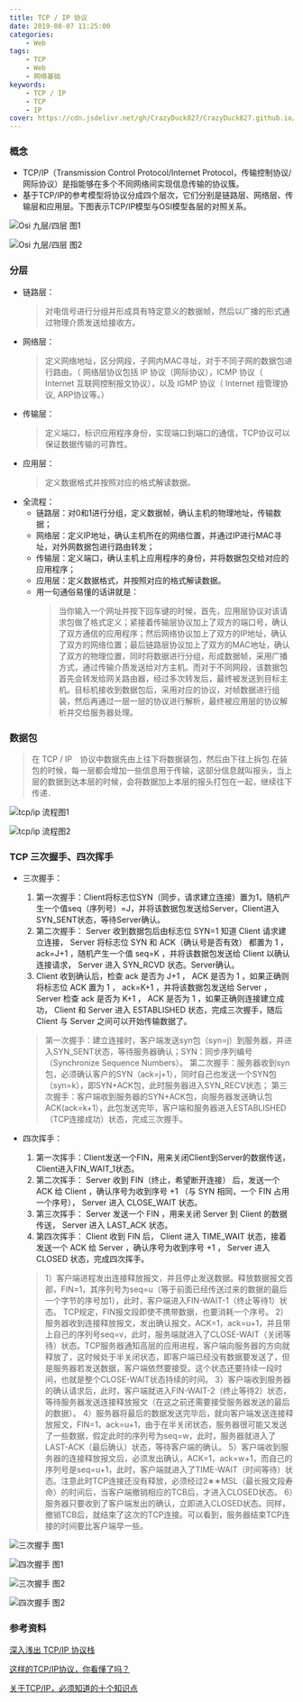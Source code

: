 ```yaml
---
title: TCP / IP 协议
date: 2019-08-07 11:25:00
categories: 
    - Web
tags:
    - TCP
    - Web
    - 网络基础
keywords: 
    - TCP / IP
    - TCP
    - IP
cover: https://cdn.jsdelivr.net/gh/CrazyDuck827/CrazyDuck827.github.io/icon/7fqLN8A4acX9HKs2zbqOYYvtAe6ILp06.png
---
```


### 概念
- TCP/IP（Transmission Control Protocol/Internet Protocol，传输控制协议/网际协议）是指能够在多个不同网络间实现信息传输的协议簇。
- 基于TCP/IP的参考模型将协议分成四个层次，它们分别是链路层、网络层、传输层和应用层。下图表示TCP/IP模型与OSI模型各层的对照关系。

![Osi 九层/四层 图1](https://cdn.jsdelivr.net/gh/CrazyDuck827/CrazyDuck827.github.io/image/tcp1.jpg)

![Osi 九层/四层 图2](https://cdn.jsdelivr.net/gh/CrazyDuck827/CrazyDuck827.github.io/image/tcp2.jpg)

### 分层

   -   链路层：
        > 对电信号进行分组并形成具有特定意义的数据帧，然后以广播的形式通过物理介质发送给接收方。
   -   网络层：
        > 定义网络地址，区分网段，子网内MAC寻址，对于不同子网的数据包进行路由。（ 网络层协议包括 IP 协议（网际协议），ICMP 协议（ Internet 互联网控制报文协议），以及 IGMP 协议（ Internet 组管理协议, ARP协议等。）
   -   传输层：
        > 定义端口，标识应用程序身份，实现端口到端口的通信，TCP协议可以保证数据传输的可靠性。
   -   应用层：
        > 定义数据格式并按照对应的格式解读数据。
   -   全流程：
       - 链路层：对0和1进行分组，定义数据帧，确认主机的物理地址，传输数据；
       - 网络层：定义IP地址，确认主机所在的网络位置，并通过IP进行MAC寻址，对外网数据包进行路由转发；
       - 传输层：定义端口，确认主机上应用程序的身份，并将数据包交给对应的应用程序；
       - 应用层：定义数据格式，并按照对应的格式解读数据。
       - 用一句通俗易懂的话讲就是：
            > 当你输入一个网址并按下回车键的时候，首先，应用层协议对该请求包做了格式定义；紧接着传输层协议加上了双方的端口号，确认了双方通信的应用程序；然后网络协议加上了双方的IP地址，确认了双方的网络位置；最后链路层协议加上了双方的MAC地址，确认了双方的物理位置，同时将数据进行分组，形成数据帧，采用广播方式，通过传输介质发送给对方主机。而对于不同网段，该数据包首先会转发给网关路由器，经过多次转发后，最终被发送到目标主机。目标机接收到数据包后，采用对应的协议，对帧数据进行组装，然后再通过一层一层的协议进行解析，最终被应用层的协议解析并交给服务器处理。

### 数据包
> 在 TCP / IP　协议中数据先由上往下将数据装包，然后由下往上拆包.在装包的时候，每一层都会增加一些信息用于传输，这部分信息就叫报头，当上层的数据到达本层的时候，会将数据加上本层的报头打包在一起，继续往下传递．
         
![tcp/ip 流程图1](https://cdn.jsdelivr.net/gh/CrazyDuck827/CrazyDuck827.github.io/image/tcp3.png)

![tcp/ip 流程图2](https://cdn.jsdelivr.net/gh/CrazyDuck827/CrazyDuck827.github.io/image/tcp4.png)

### TCP 三次握手、四次挥手
   
   - 三次握手：
   
       1. 第一次握手：Client将标志位SYN（同步，请求建立连接）置为1，随机产生一个值seq（序列号）=J，并将该数据包发送给Server，Client进入SYN_SENT状态，等待Server确认。
       2. 第二次握手： Server 收到数据包后由标志位 SYN=1 知道 Client 请求建立连接， Server 将标志位 SYN 和 ACK（确认号是否有效） 都置为 1 ， ack=J+1 ，随机产生一个值 seq=K ，并将该数据包发送给 Client 以确认连接请求， Server 进入 SYN_RCVD 状态。Server确认。
       3. Client 收到确认后，检查 ack 是否为 J+1 ， ACK 是否为 1 ，如果正确则将标志位 ACK 置为 1 ， ack=K+1 ，并将该数据包发送给 Server ， Server 检查 ack 是否为 K+1 ， ACK 是否为 1 ，如果正确则连接建立成功， Client 和 Server 进入 ESTABLISHED 状态，完成三次握手，随后 Client 与 Server 之间可以开始传输数据了。
       
       > 第一次握手：建立连接时，客户端发送syn包（syn=j）到服务器，并进入SYN_SENT状态，等待服务器确认；SYN：同步序列编号（Synchronize Sequence Numbers）。
         第二次握手：服务器收到syn包，必须确认客户的SYN（ack=j+1），同时自己也发送一个SYN包（syn=k），即SYN+ACK包，此时服务器进入SYN_RECV状态；
         第三次握手：客户端收到服务器的SYN+ACK包，向服务器发送确认包ACK(ack=k+1），此包发送完毕，客户端和服务器进入ESTABLISHED（TCP连接成功）状态，完成三次握手。
       
   - 四次挥手：
   
       1. 第一次挥手：Client发送一个FIN，用来关闭Client到Server的数据传送，Client进入FIN_WAIT_1状态。
       2. 第二次挥手： Server 收到 FIN（终止，希望断开连接） 后，发送一个 ACK 给 Client ，确认序号为收到序号 +1 （与 SYN 相同，一个 FIN 占用一个序号）， Server 进入 CLOSE_WAIT 状态。
       3. 第三次挥手： Server 发送一个 FIN ，用来关闭 Server 到 Client 的数据传送， Server 进入 LAST_ACK 状态。
       4. 第四次挥手： Client 收到 FIN 后， Client 进入 TIME_WAIT 状态，接着发送一个 ACK 给 Server ，确认序号为收到序号 +1 ， Server 进入 CLOSED 状态，完成四次挥手。
       
       > 1）客户端进程发出连接释放报文，并且停止发送数据。释放数据报文首部，FIN=1，其序列号为seq=u（等于前面已经传送过来的数据的最后一个字节的序号加1），此时，客户端进入FIN-WAIT-1（终止等待1）状态。 TCP规定，FIN报文段即使不携带数据，也要消耗一个序号。
         2）服务器收到连接释放报文，发出确认报文，ACK=1，ack=u+1，并且带上自己的序列号seq=v，此时，服务端就进入了CLOSE-WAIT（关闭等待）状态。TCP服务器通知高层的应用进程，客户端向服务器的方向就释放了，这时候处于半关闭状态，即客户端已经没有数据要发送了，但是服务器若发送数据，客户端依然要接受。这个状态还要持续一段时间，也就是整个CLOSE-WAIT状态持续的时间。
         3）客户端收到服务器的确认请求后，此时，客户端就进入FIN-WAIT-2（终止等待2）状态，等待服务器发送连接释放报文（在这之前还需要接受服务器发送的最后的数据）。
         4）服务器将最后的数据发送完毕后，就向客户端发送连接释放报文，FIN=1，ack=u+1，由于在半关闭状态，服务器很可能又发送了一些数据，假定此时的序列号为seq=w，此时，服务器就进入了LAST-ACK（最后确认）状态，等待客户端的确认。
         5）客户端收到服务器的连接释放报文后，必须发出确认，ACK=1，ack=w+1，而自己的序列号是seq=u+1，此时，客户端就进入了TIME-WAIT（时间等待）状态。注意此时TCP连接还没有释放，必须经过2∗∗MSL（最长报文段寿命）的时间后，当客户端撤销相应的TCB后，才进入CLOSED状态。
         6）服务器只要收到了客户端发出的确认，立即进入CLOSED状态。同样，撤销TCB后，就结束了这次的TCP连接。可以看到，服务器结束TCP连接的时间要比客户端早一些。

![三次握手 图1](https://cdn.jsdelivr.net/gh/CrazyDuck827/CrazyDuck827.github.io/image/tcp5.jpg)

![四次握手 图1](https://cdn.jsdelivr.net/gh/CrazyDuck827/CrazyDuck827.github.io/image/tcp6.jpg)

![三次握手 图2](https://cdn.jsdelivr.net/gh/CrazyDuck827/CrazyDuck827.github.io/image/tcp7.png)

![四次握手 图2](https://cdn.jsdelivr.net/gh/CrazyDuck827/CrazyDuck827.github.io/image/tcp8.png)


### 参考资料

[深入浅出 TCP/IP 协议栈](https://www.cnblogs.com/onepixel/p/7092302.html)

[这样的TCP/IP协议，你看懂了吗？](https://blog.csdn.net/patrick_star_cowboy/article/details/82016692)

[关于TCP/IP，必须知道的十个知识点](https://blog.csdn.net/u012371712/article/details/80795297)



